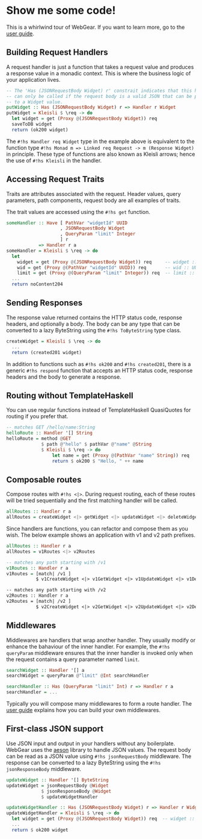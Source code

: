 # Show me some code!
This is a whirlwind tour of WebGear. If you want to learn more, go to the [user guide](/guide/introduction).

## Building Request Handlers
A request handler is just a function that takes a request value and produces a response value in a monadic context. This
is where the business logic of your application lives.

```hs
-- The 'Has (JSONRequestBody Widget) r' constrait indicates that this handler
-- can only be called if the request body is a valid JSON that can be parsed
-- to a Widget value.
putWidget :: Has (JSONRequestBody Widget) r => Handler r Widget
putWidget = Kleisli $ \req -> do
  let widget = get (Proxy @(JSONRequestBody Widget)) req
  saveToDB widget
  return (ok200 widget)
```

The `#!hs Handler req Widget` type in the example above is equivalent to the function type
`#!hs Monad m => Linked req Request -> m (Response Widget)` in principle. These type of functions are also known as
Kleisli arrows; hence the use of `#!hs Kleisli` in the handler.

## Accessing Request Traits
Traits are attributes associated with the request. Header values, query parameters, path components, request body are
all examples of traits.

The trait values are accessed using the `#!hs get` function.

```hs
someHandler :: Have [ PathVar "widgetId" UUID
                    , JSONRequestBody Widget
                    , QueryParam "limit" Integer
                    ] r
            => Handler r a
someHandler = Kleisli $ \req -> do
  let
    widget = get (Proxy @(JSONRequestBody Widget)) req     -- widget :: Widget
    wid = get (Proxy @(PathVar "widgetId" UUID)) req       -- wid :: UUID
    limit = get (Proxy @(QueryParam "limit" Integer)) req  -- limit :: Integer
  ...
  return noContent204
```

## Sending Responses
The response value returned contains the HTTP status code, response headers, and optionally a body. The body can be any
type that can be converted to a lazy ByteString using the `#!hs ToByteString` type class.

```hs
createWidget = Kleisli $ \req -> do
  ...
  return (created201 widget)
```

In addition to functions such as `#!hs ok200` and `#!hs created201`, there is a generic `#!hs respond` function that
accepts an HTTP status code, response headers and the body to generate a response.

## Routing without TemplateHaskell
You can use regular functions instead of TemplateHaskell QuasiQuotes for routing if you prefer that.

```hs
-- matches GET /hello/name:String
helloRoute :: Handler '[] String
helloRoute = method @GET
             $ path @"hello" $ pathVar @"name" @String
             $ Kleisli $ \req -> do
                 let name = get (Proxy @(PathVar "name" String)) req
                 return $ ok200 $ "Hello, " ++ name
```

## Composable routes
Compose routes with `#!hs <|>`. During request routing, each of these routes will be tried sequentially and the first
matching handler will be called.

```hs
allRoutes :: Handler r a
allRoutes = createWidget <|> getWidget <|> updateWidget <|> deleteWidget
```

Since handlers are functions, you can refactor and compose them as you wish. The below example shows an application with
v1 and v2 path prefixes.

```hs
allRoutes :: Handler r a
allRoutes = v1Routes <|> v2Routes

-- matches any path starting with /v1
v1Routes :: Handler r a
v1Routes = [match| /v1 ]
           $ v1CreateWidget <|> v1GetWidget <|> v1UpdateWidget <|> v1DeleteWidget

-- matches any path starting with /v2
v2Routes :: Handler r a
v2Routes = [match| /v2 ]
           $ v2CreateWidget <|> v2GetWidget <|> v2UpdateWidget <|> v2DeleteWidget
```

## Middlewares
Middlewares are handlers that wrap another handler. They usually modify or enhance the bahaviour of the inner
handler. For example, the `#!hs queryParam` middleware ensures that the inner handler is invoked only when the request
contains a query parameter named `limit`.

```hs
searchWidget :: Handler '[] a
searchWidget = queryParam @"limit" @Int searchHandler

searchHandler :: Has (QueryParam "limit" Int) r => Handler r a
searchHandler = ...
```

Typically you will compose many middlewares to form a route handler. The [user guide](/guide/middlewares) explains how you can
build your own middlewares.

## First-class JSON support
Use JSON input and output in your handlers without any boilerplate. WebGear uses the
[aeson](https://hackage.haskell.org/package/aeson) library to handle JSON values. The request body can be read as a JSON
value using `#!hs jsonRequestBody` middleware. The response can be converted to a lazy ByteString using the `#!hs
jsonResponseBody` middleware.

```hs
updateWidget :: Handler '[] ByteString
updateWidget = jsonRequestBody @Widget
             $ jsonResponseBody @Widget
             $ updateWidgetHandler

updateWidgetHandler :: Has (JSONRequestBody Widget) r => Handler r Widget
updateWidgetHandler = Kleisli $ \req -> do
  let widget = get (Proxy @(JSONRequestBody Widget)) req  -- widget :: Widget
  ...
  return $ ok200 widget
```
